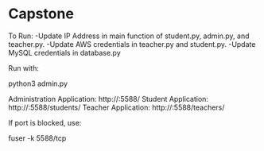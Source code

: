 # Capstone

To Run:
-Update IP Address in main function of student.py, admin.py, and teacher.py.
-Update AWS credentials in teacher.py and student.py.
-Update MySQL credentials in database.py

Run with:

python3 admin.py

Administration Application:
http://<ipaddress>:5588/
Student Application:
http://<ipadress>:5588/students/
Teacher Application:
http://<ipadress>:5588/teachers/

If port is blocked, use:

fuser -k 5588/tcp
